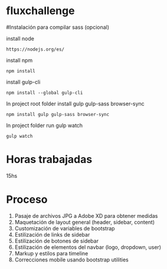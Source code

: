 # fluxchallenge

#Instalación para compilar sass (opcional)

install node
```
https://nodejs.org/es/
```

install npm
```
npm install
```

install gulp-cli
```
npm install --global gulp-cli
```

In project root folder install gulp gulp-sass browser-sync
```
npm install gulp gulp-sass browser-sync
```

In project folder run gulp watch
```
gulp watch
```

# Horas trabajadas
15hs

# Proceso

1. Pasaje de archivos JPG a Adobe XD para obtener medidas
2. Maquetación de layout general (header, sidebar, content)
3. Customización de variables de bootstrap
4. Estilización de links de sidebar
5. Estilización de botones de sidebar
6. Estilización de elementos del navbar (logo, dropdown, user)
7. Markup y estilos para timeline
8. Correcciones mobile usando bootstrap utilities
